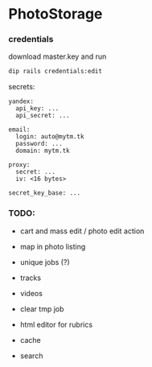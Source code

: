 # PhotoStorage

### credentials

download master.key and run
```bash
dip rails credentials:edit
```

secrets:
```
yandex:
  api_key: ...
  api_secret: ...

email:
  login: auto@mytm.tk
  password: ...
  domain: mytm.tk

proxy:
  secret: ...
  iv: <16 bytes>

secret_key_base: ...
```

### TODO:
* cart and mass edit / photo edit action
* map in photo listing

* unique jobs (?)
* tracks
* videos
* clear tmp job
* html editor for rubrics
* cache
* search
